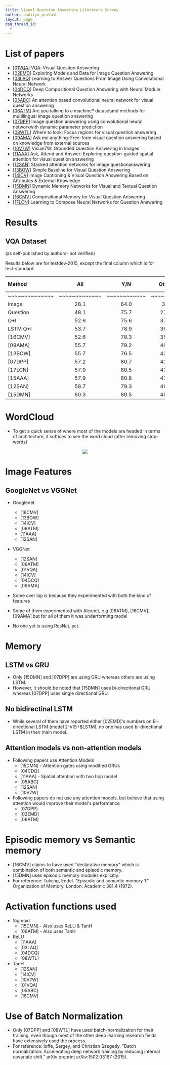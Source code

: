 ```yaml
---
title: Visual Question Answering Literature Survey
author: aaditya prakash
layout: page
dsq_thread_id:
  - 
---
```


# List of papers


* [[01VQA](<http://arxiv.org/abs/1505.00468>)] VQA: Visual Question Answering 
* [[02EMD](<http://arxiv.org/abs/1505.02074>)] Exploring Models and Data for Image Question Answering 
* [[03LAQ](<http://arxiv.org/abs/1506.00333>)] Learning to Answer Questions From Image Using Convolutional Neural Network 
* [[04DCQ](<http://arxiv.org/abs/1511.02799>)] Deep Compositional Question Answering with Neural Module Networks 
* [[05ABC](<http://arxiv.org/abs/1511.05960>)] An attention based convolutional neural network for visual question answering 
* [[06ATM](<http://arxiv.org/abs/1505.05612>)] Are you talking to a machine? datasetand methods for multilingual image question answering 
* [[07DPP](<http://arxiv.org/abs/1511.05756>)] Image question answering using convolutional neural networkwith dynamic parameter prediction 
* [[08WTL](<http://arxiv.org/abs/1511.07394>)] Where to look: Focus regions for visual question answering 
* [[09AMA](<http://arxiv.org/abs/1511.06973>)] Ask me anything: Free-form visual question answering based on knowledge from external sources 
* [[10V7W](<http://arxiv.org/abs/1511.03416>)] Visual7W: Grounded Question Answering in Images 
* [[11AAA](<http://arxiv.org/abs/1511.05234>)] Ask, Attend and Answer: Exploring question-guided spatial attention for visual question answering 
* [[12SAN](<http://arxiv.org/abs/1511.02274>)] Stacked attention networks for image questionanswering 
* [[13BOW](<http://arxiv.org/abs/1512.02167>)] Simple Baseline for Visual Question Answering 
* [[14ICV](<http://arxiv.org/abs/1603.02814>)] Image Captioning & Visual Question Answering Based on Attributes & External Knowledge 
* [[15DMN](<http://arxiv.org/abs/1603.01417>)] Dynamic Memory Networks for Visual and Textual Question Answering 
* [[16CMV](<http://arxiv.org/abs/1511.05676>)] Compositional Memory for Visual Question Answering  
* [[17LCN](<http://arxiv.org/abs/1601.01705>)] Learning to Compose Neural Networks for Question Answering

# Results

## VQA Dataset
(as self-published by authors- not verified)

Results below are for testdev-2015, except the final column which is for test-standard

**Method** |**All**| **Y/N**| **Other**| **Num**| **Test-Std[All]**
:------|:------:|:------:|:------:|:------:|:------:|
~~~~~~~~~~~~~~|~~~~~~~~~~~~~|~~~~~~~~~~~~|~~~~~~~~~|~~~~~~~~~~|~~~~~~~~
Image| 28.1| 64.0| 3.8| 0.4| -
Question| 48.1| 75.7| 27.1| 36.7| -
Q+I| 52.6| 75.6| 37.4| 33.7| -
LSTM Q+I| 53.7| 78.9| 36.4| 35.2| 54.1
[16CMV]| 52.6| 78.3| 35.9| 34.4| -
[09AMA]| 55.7| 79.2| 40.1| 36.1| 56.0
[13BOW]| 55.7| 76.5| 42.6| 35.0| 55.9
[07DPP]| 57.2| 80.7| 41.7| 37.2| 57.4
[17LCN]| 57.9| 80.5| 43.1| 37.4| 58.0
[15AAA]| 57.9| 80.8| 43.2| 37.3| 58.2
[12SAN]| 58.7| 79.3| 46.1| 36.6| 58.9
[15DMN]| 60.3| 80.5| 48.3| 36.8| 60.4

# WordCloud

* To get a quick sense of where most of the models are headed in terms of architecture, it suffices to see the word cloud (after removing stop-words)
<center>
<img src="https://raw.githubusercontent.com/iamaaditya/iamaaditya.github.io/master/images/word_cloud_vqa_relative.png" />
</center>

# Image Features

## GoogleNet vs VGGNet
 * Googlenet
   * [16CMV]
   * [13BOW]
   * [14ICV]
   * [06ATM]
   * [11AAA]
   * [12SAN]
 * VGGNet
   * [12SAN]
   * [06ATM]
   * [01VQA]
   * [14ICV]
   * [04DCQ]
   * [09AMA]

 * Some over lap is because they experimented with both the kind of features
 * Some of them experimented with Alexnet, e.g [06ATM], [16CMV], [09AMA] but for all of them it was underforming model
 * No one yet is using ResNet, yet.

# Memory

## LSTM vs GRU

 * Only [15DMN] and [07DPP] are using GRU whereas others are using LSTM. 
 * However, it should be noted that [15DMN] uses bi-directional GRU whereas [07DPP] uses single directional GRU.

## No bidirectinal LSTM

 * While several of them have reported either [02EMD]'s numbers on Bi-directional LSTM (model 2-VIS+BLSTM), no one has used bi-directional LSTM in their main model.

## Attention models vs non-attention models

 * Following papers use Attention Models
   * [15DMN] - Attention gates using modified GRUs
   * [04CDQ]
   * [11AAA] - Spatial attention with two hop model
   * [05ABC]
   * [12SAN]
   * [10V7W]
 * Following papers do not use any attention models, but believe that using attention would improve their model's performance
   * [07DPP]
   * [02EMD]
   * [06ATM]


# Episodic memory vs Semantic memory

 * [16CMV] claims to have used "declarative memory" which is combination of both semantic and episodic memory.
 * [15DMN] uses episodic memory modules explicitly. 
 * For reference: Tulving, Endel. "Episodic and semantic memory 1." Organization of Memory. London: Academic 381.4 (1972).


# Activation functions used
 
 * Sigmoid
   * [15DMN]  - Also uses ReLU & TanH
   * [06ATM]  - Also uses TanH
 * ReLU
   * [11AAA]
   * [03LAQ]
   * [04DCQ] 
   * [08WTL]
 * TanH
   * [12SAN]
   * [14ICV]
   * [10V7W]
   * [01VQA]
   * [05ABC]
   * [16CMV]


# Use of Batch Normalization

 * Only [07DPP] and [08WTL] have used batch-normalization for their training, even though most of the other deep learning research fields have extensively used the process.
 * For reference: Ioffe, Sergey, and Christian Szegedy. "Batch normalization: Accelerating deep network training by reducing internal covariate shift." arXiv preprint arXiv:1502.03167 (2015).


